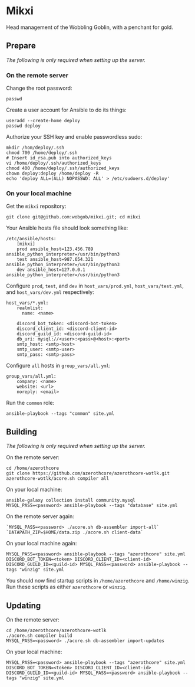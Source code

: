 # Mikxi
Head management of the Wobbling Goblin, with a penchant for gold.

## Prepare
*The following is only required when setting up the server.*

### On the remote server
Change the root password:

```
passwd
```

Create a user account for Ansible to do its things:

```
useradd --create-home deploy
passwd deploy
```

Authorize your SSH key and enable passwordless sudo:

```
mkdir /hom/deploy/.ssh
chmod 700 /home/deploy/.ssh
# Insert id_rsa.pub into authorized_keys
vi /home/deploy/.ssh/authorized_keys
chmod 400 /home/deploy/.ssh/authorized_keys
chown deploy:deploy /home/deploy -R
echo 'deploy ALL=(ALL) NOPASSWD: ALL' > /etc/sudoers.d/deploy'
```

### On your local machine
Get the `mikxi` repository:

```
git clone git@github.com:wobgob/mikxi.git; cd mikxi
```

Your Ansible hosts file should look something like:

```
/etc/ansible/hosts:
    [mikxi]
    prod ansible_host=123.456.789 ansible_python_interpreter=/usr/bin/python3
    test ansible_host=987.654.321 ansible_python_interpreter=/usr/bin/python3
    dev ansible_host=127.0.0.1 ansible_python_interpreter=/usr/bin/python3
```

Configure `prod`, `test`, and `dev` in `host_vars/prod.yml`, `host_vars/test.yml`, and `host_vars/dev.yml` respectively:

```
host_vars/*.yml:
    realmlist:
      name: <name>

    discord_bot_token: <discord-bot-token>
    discord_client_id: <discord-client-id>
    discord_guild_id: <discord-guild-id>
    db_uri: mysql://<user>:<pass>@<host>:<port>
    smtp_host: <smtp-host>
    smtp_user: <smtp-user>
    smtp_pass: <smtp-pass>
```

Configure `all` hosts in `group_vars/all.yml`:

```
group_vars/all.yml:
    company: <name>
    website: <url>
    noreply: <email>
```

Run the `common` role:
```
ansible-playbook --tags "common" site.yml
```

## Building
*The following is only required when setting up the server.*

On the remote server:

```
cd /home/azerothcore
git clone https://github.com/azerothcore/azerothcore-wotlk.git
azerothcore-wotlk/acore.sh compiler all
```

On your local machine:

```
ansible-galaxy collection install community.mysql
MYSQL_PASS=<password> ansible-playbook --tags "database" site.yml
```

On the remote server again:

```
`MYSQL_PASS=<password> ./acore.sh db-assembler import-all`
`DATAPATH_ZIP=$HOME/data.zip ./acore.sh client-data`
```

On your local machine again:

```
MYSQL_PASS=<password> ansible-playbook --tags "azerothcore" site.yml
DISCORD_BOT_TOKEN=<token> DISCORD_CLIENT_ID=<client-id> DISCORD_GUILD_ID=<guild-id> MYSQL_PASS=<password> ansible-playbook --tags "winzig" site.yml
```

You should now find startup scripts in `/home/azerothcore` and `/home/winzig`. Run these scripts as either `azerothcore` or `winzig`.

## Updating
On the remote server:

```
cd /home/azerothcore/azerothcore-wotlk
./acore.sh compiler build
MYSQL_PASS=<password> ./acore.sh db-assembler import-updates
```

On your local machine:

```
MYSQL_PASS=<password> ansible-playbook --tags "azerothcore" site.yml
DISCORD_BOT_TOKEN=<token> DISCORD_CLIENT_ID=<client-id> DISCORD_GUILD_ID=<guild-id> MYSQL_PASS=<password> ansible-playbook --tags "winzig" site.yml
```
